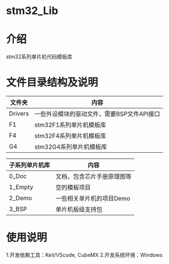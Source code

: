# stm32_Lib

# 介绍
stm32系列单片机代码模板库
# 文件目录结构及说明
| 文件夹    | 内容   |
| --------- | ------ |
| Drivers | 一些外设模块的驱动文件，需要BSP文件API接口 |
| F1 | stm32F1系列单片机模板库 |
| F4 | stm32F4系列单片机模板库 |
| G4 | stm32G4系列单片机模板库 |

| 子系列单片机库    | 内容   |
| --------- | ------ |
| 0_Doc | 文档，包含芯片手册原理图等 |
| 1_Empty | 空的模板项目 |
| 2_Demo | 一些相关单片机的项目Demo |
| 3_BSP | 单片机板级支持包 |


# 使用说明
1.开发依赖工具：Keil/VScode, CubeMX
2.开发系统环境：Windows

